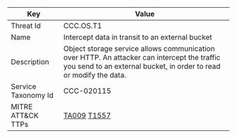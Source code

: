 | Key      | Value    |
|----------|----------|
| Threat Id   | CCC.OS.T1   |
| Name   | Intercept data in transit to an external bucket   |
| Description   | Object storage service allows communication over HTTP. An attacker can intercept the traffic you send to an external bucket, in order to read or modify the data.  |
| Service Taxonomy Id  | CCC-020115   |
| MITRE ATT&CK TTPs | [TA009](https://attack.mitre.org/tactics/TA0009/) [T1557](https://attack.mitre.org/techniques/T1557/)  |
